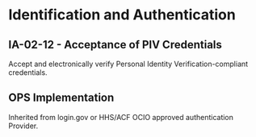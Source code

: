 # Identification and Authentication
## IA-02-12 - Acceptance of PIV Credentials

Accept and electronically verify Personal Identity Verification-compliant credentials.

## OPS Implementation

Inherited from login.gov or HHS/ACF OCIO approved authentication Provider.
